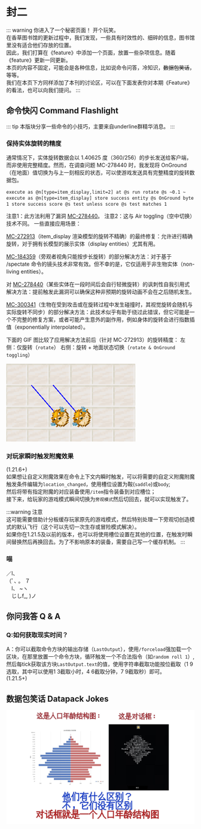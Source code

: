 <script setup>
import { useData } from 'vitepress'
import ColorLine from '/.vitepress/vue/ColorLine.vue'
const { isDark } = useData()
</script>

# 封二
<ColorLine :height="4"/>

::: warning 你进入了一个秘密页面！
开个玩笑。  
在香草图书馆的更新过程中，我们发现，一些具有时效性的、细碎的信息，图书馆里没有适合他们存放的位置。  
因此，我们打算在《feature》中添加一个页面，放置一些杂项信息。随着《feature》更新一同更新。  
本页的内容不固定，可能会是各种信息，比如说命令问答，冷知识，~~数据包笑话~~，等等。  
我们在本页下方同样添加了本刊的讨论区，可以在下面发表你对本期《Feature》的看法，也可以向我们提问。
:::

## 命令快闪 Command Flashlight
<ColorLine :height="2"/>

::: tip
本版块分享一些命令的小技巧，主要来自underline群精华消息。
:::

### 保持实体旋转的精度

通常情况下，实体旋转数据会以 1.40625 度（360/256）的步长发送给客户端，而非使用完整精度。然而，在调查问题 MC-278440 时，我发现将 OnGround（在地面）值切换为与上一刻相反的状态，可以使游戏发送具有完整精度的旋转数据包。

```mcfunction
execute as @n[type=item_display,limit=2] at @s run rotate @s ~0.1 ~
execute as @n[type=item_display] store success entity @s OnGround byte 1 store success score @s test unless score @s test matches 1
```

注意1：此方法利用了漏洞 [MC-278440](https://mojira.dev/MC-278440)。
注意2：这与 Air toggling（空中切换）技术不同。
一些直接应用场景：

[MC-272913](https://mojira.dev/MC-272913)（item_display 渲染模型的旋转不精确）的最终修复：允许进行精确旋转，对于拥有长模型的展示实体（display entities）尤其有用。

[MC-184359](https://mojira.dev/MC-184359)（旁观者视角只能按步长旋转）的部分解决方法：对于基于 /spectate 命令的镜头技术非常有效。但不幸的是，它仅适用于非生物实体（non-living entities）。

对 [MC-278440](https://mojira.dev/MC-278440)（某些实体在一段时间后会自行轻微旋转）的讽刺性自我引用式解决方法：提前触发此漏洞可以确保这种非预期的旋转动画不会在之后随机发生。

[MC-300341](https://mojira.dev/MC-300341)（生物在受到攻击或在旋转过程中发生碰撞时，其视觉旋转会随机与实际旋转不同步）的部分解决方法：此技术似乎有助于绕过此错误，但它可能是一个不完整的修复方案，或者可能产生意外的副作用，例如身体的旋转会进行指数插值（exponentially interpolated）。

下面的 GIF 图比较了应用解决方法前后（针对 MC-272913）的旋转精度：
左侧：仅旋转（`rotate`）
右侧：旋转 + 地面状态切换（`rotate & OnGround toggling`）

![](rotate.gif)

### 对玩家瞬时触发附魔效果
(1.21.6+)  
如果想让自定义附魔效果在命令上下文内瞬时触发，可以将需要的自定义附魔附魔触发条件编辑为`location_changed`，使用槽位设置为鞍(`saddle`)或`body`;  
然后将带有指定附魔的对应装备使用`/item`指令装备到对应槽位；  
接下来，给玩家的游戏模式瞬间切换为`旁观模式`然后切回去，就可以实现触发了。

:::warning 注意  
这可能需要借助计分板缓存玩家原先的游戏模式，然后特别处理一下旁观切创造模式的默认飞行（这个可以先切一次生存或冒险模式解决）。  
如果你在1.21.5及以前的版本，也可以将使用槽位设置在其他的位置，在触发时瞬间替换然后再换回去。为了不影响原本的装备，需要自己写一个缓存机制。
:::

### 喵
  ／l、  
（ﾟ､ 。 ７  
　l、 ~ヽ  
　じしf_, )ノ​  

## 你问我答 Q & A
<ColorLine :height="2"/>

### Q:如何获取现实时间？
A：你可以截取命令方块的输出存储（`LastOutput`），使用`/forceload`强加载一个区块，在那里放置一个命令方块，循环触发一个不合法指令（如`random roll 1`）,  
然后每tick获取该方块`LastOutput.text`的值，使用字符串截取功能按位截取（1 9选取，其中可以使用1 3截取小时，4 6截取分钟，7 9截取秒）即可。  
(1.21.5+)

## 数据包笑话 Datapack Jokes
<ColorLine :height="2"/>

![](1.jpg)


<ClientOnly>
  <GiscusComment
    repo="CR-019/datapack-index"
    repoId="R_kgDONRhuqw"
    category="闲聊 Chats"
    categoryId="DIC_kwDONRhuq84CkchW"
    mapping="number"
    term="24"
    :strict="false"
    :reactionsEnabled="true"
    emitMetadata="0"
    inputPosition="top"
    :theme="isDark ? 'dark' : 'light'"
    lang="zh-CN"
    loading="lazy"
    class="giscus-wrapper"
  />
</ClientOnly>

<style>
.giscus-wrapper {
  margin: 3rem auto;
  max-width: 800px;
  padding-top: 2rem;
  border-top: 1px solid var(--vp-c-divider);
}
</style>